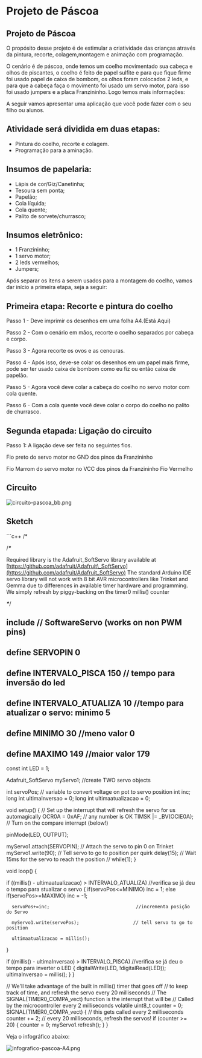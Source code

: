 # Projeto de Páscoa

## Projeto de Páscoa

O propósito desse projeto é de estimular a criatividade das crianças através da pintura, recorte, colagem,montagem e animação com programação.

O cenário é de páscoa, onde temos um coelho movimentado sua cabeça e olhos de piscantes, o coelho é feito de papel sulfite e para que fique firme foi usado papel de caixa de bombom, os olhos foram colocados 2 leds, e para que a cabeça faça o movimento foi usado um servo motor, para isso foi usado jumpers e a placa Franzininho. Logo temos mais informações:

A seguir vamos apresentar uma aplicação que você pode fazer com o seu filho ou alunos.

## Atividade será dividida em duas etapas:

* Pintura do coelho,  recorte e colagem.
* Programação para a aminação.

## Insumos de papelaria:

* Lápis de cor/Giz/Canetinha;
* Tesoura sem ponta;
* Papelão;
* Cola líquida;
* Cola quente;
* Palito de sorvete/churrasco;

## Insumos eletrônico:

* 1 Franzininho;
* 1 servo motor;
* 2 leds vermelhos;
* Jumpers;

Após separar os itens a serem usados para a montagem do coelho, vamos dar início a primeira etapa, seja a seguir:

## Primeira etapa: Recorte e pintura do coelho

Passo 1 - Deve imprimir os desenhos em uma folha A4.\(Está Aqui\)

Passo 2 - Com o cenário em mãos, recorte o coelho separados por cabeça e corpo.

Passo 3 - Agora recorte os ovos e as cenouras.

Passo 4 - Após isso, deve-se colar os desenhos em um papel mais firme, pode ser ter usado caixa de bombom como eu fiz ou então caixa de papelão.

Passo 5 - Agora você deve colar a cabeça do coelho no servo motor com cola quente.

Passo 6 - Com a cola quente você deve colar o corpo do coelho no palito de churrasco.

## Segunda etapada: Ligação do circuito

Passo 1: A ligação deve ser feita no seguintes fios.

Fio preto do servo motor no GND dos pinos da Franzininho

Fio Marrom do servo motor no VCC dos pinos da Franzininho Fio Vermelho

## Circuito

![circuito-pascoa\_bb.png](https://github.com/Franzininho/franzininho-docs/blob/master/05-Exemplos%20de%20projetos/Projeto%20de%20Páscoa%20com%20a%20Franzininho/circuito-pascoa_bb.png)

## Sketch

\`\`\`c++ /\*

/_**\***_

Required library is the Adafruit\_SoftServo library available at [https://github.com/adafruit/Adafruit\_SoftServo](https://github.com/adafruit/Adafruit_SoftServo) The standard Arduino IDE servo library will not work with 8 bit AVR microcontrollers like Trinket and Gemma due to differences in available timer hardware and programming. We simply refresh by piggy-backing on the timer0 millis\(\) counter

_**\***_/

## include   // SoftwareServo \(works on non PWM pins\)

## define SERVOPIN 0

## define INTERVALO\_PISCA     150  // tempo para inversão do led

## define INTERVALO\_ATUALIZA  10    //tempo para atualizar o servo: minimo 5

## define MINIMO 30      //meno valor 0

## define MAXIMO 149    //maior valor 179

const int LED = 1;

Adafruit\_SoftServo myServo1; //create TWO servo objects

int servoPos; // variable to convert voltage on pot to servo position int inc; long int ultimaInversao = 0; long int ultimaatualizacao = 0;

void setup\(\) { // Set up the interrupt that will refresh the servo for us automagically OCR0A = 0xAF; // any number is OK TIMSK \|= \_BV\(OCIE0A\); // Turn on the compare interrupt \(below!\)

pinMode\(LED, OUTPUT\);

myServo1.attach\(SERVOPIN\); // Attach the servo to pin 0 on Trinket myServo1.write\(90\); // Tell servo to go to position per quirk delay\(15\); // Wait 15ms for the servo to reach the position // while\(1\); }

void loop\(\) {

if \(\(millis\(\) - ultimaatualizacao\) &gt; INTERVALO\_ATUALIZA\) //verifica se já deu o tempo para stualizar o servo { if\(servoPos&lt;=MINIMO\) inc = 1; else if\(servoPos&gt;=MAXIMO\) inc = -1;

```text
  servoPos+=inc;                                //incrementa posição do Servo

  myServo1.write(servoPos);                    // tell servo to go to position

  ultimaatualizacao = millis();
```

}

if \(\(millis\(\) - ultimaInversao\) &gt; INTERVALO\_PISCA\) //verifica se já deu o tempo para inverter o LED { digitalWrite\(LED, !digitalRead\(LED\)\); ultimaInversao = millis\(\); } }

// We'll take advantage of the built in millis\(\) timer that goes off // to keep track of time, and refresh the servo every 20 milliseconds // The SIGNAL\(TIMER0\_COMPA\_vect\) function is the interrupt that will be // Called by the microcontroller every 2 milliseconds volatile uint8\_t counter = 0; SIGNAL\(TIMER0\_COMPA\_vect\) { // this gets called every 2 milliseconds counter += 2; // every 20 milliseconds, refresh the servos! if \(counter &gt;= 20\) { counter = 0; myServo1.refresh\(\); } }

Veja o infográfico abaixo:

![infografico-pascoa-A4.png](https://github.com/Franzininho/franzininho-docs/blob/master/05-Exemplos%20de%20projetos/Projeto%20de%20Páscoa%20com%20a%20Franzininho/infografico-pascoa-A4.png)

